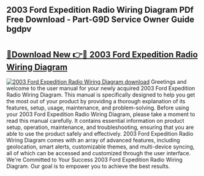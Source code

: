 ## 2003 Ford Expedition Radio Wiring Diagram PDf Free Download - Part-G9D Service Owner Guide bgdpv

# <h2><a href="http://dfr9g2.blite.top/?on=2003+Ford+Expedition+Radio+Wiring+Diagram">🔗Download New 👉🔴 2003 Ford Expedition Radio Wiring Diagram</a></h2>

[![2003 Ford Expedition Radio Wiring Diagram download](https://i.imgur.com/lujVjoI.png)](http://dfr9g2.blite.top/?on=2003+Ford+Expedition+Radio+Wiring+Diagram)
Greetings and welcome to the user manual for your newly acquired 2003 Ford Expedition Radio Wiring Diagram. This manual is specifically designed to help you get the most out of your product by providing a thorough explanation of its features, setup, usage, maintenance, and problem-solving. Before using your 2003 Ford Expedition Radio Wiring Diagram, please take a moment to read this manual carefully. It contains essential information on product setup, operation, maintenance, and troubleshooting, ensuring that you are able to use the product safely and effectively. 2003 Ford Expedition Radio Wiring Diagram comes with an array of advanced features, including geolocation, smart alerts, customizable themes, and multi-device syncing, all of which can be accessed and customized through the user interface. We're Committed to Your Success 2003 Ford Expedition Radio Wiring Diagram. Our goal is to empower you to achieve the best results.
